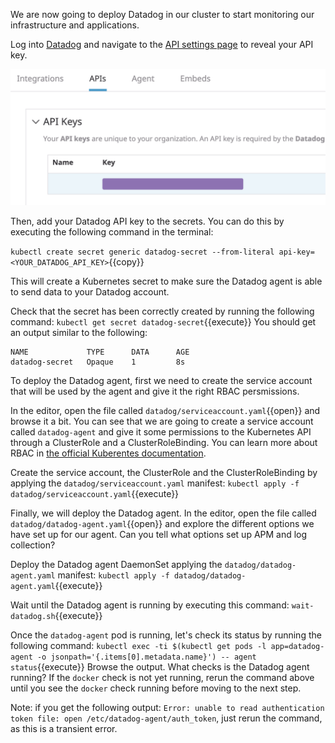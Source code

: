 We are now going to deploy Datadog in our cluster to start monitoring our infrastructure and applications.

Log into [Datadog](https://app.datadoghq.com/) and navigate to the [API settings page](https://app.datadoghq.com/account/settings#api) to reveal your API key.

![Screenshot of API Keys area](./assets/api_key.png)

Then, add your Datadog API key to the secrets. You can do this by executing the following command in the terminal:

`kubectl create secret generic datadog-secret --from-literal api-key=<YOUR_DATADOG_API_KEY>`{{copy}}

This will create a Kubernetes secret to make sure the Datadog agent is able to send data to your Datadog account.

Check that the secret has been correctly created by running the following command: `kubectl get secret datadog-secret`{{execute}} You should get an output similar to the following:

```
NAME             TYPE      DATA      AGE
datadog-secret   Opaque    1         8s
```

To deploy the Datadog agent, first we need to create the service account that will be used by the agent and give it the right RBAC persmissions.

In the editor, open the file called `datadog/serviceaccount.yaml`{{open}} and browse it a bit. You can see that we are going to create a service account called `datadog-agent` and give it some permissions to the Kubernetes API through a ClusterRole and a ClusterRoleBinding. You can learn more about RBAC in [the official Kuberentes documentation](https://kubernetes.io/docs/reference/access-authn-authz/rbac/).

Create the service account, the ClusterRole and the ClusterRoleBinding by applying the `datadog/serviceaccount.yaml` manifest: `kubectl apply -f datadog/serviceaccount.yaml`{{execute}}

Finally, we will deploy the Datadog agent. In the editor, open the file called `datadog/datadog-agent.yaml`{{open}} and explore the different options we have set up for our agent. Can you tell what options set up APM and log collection?

Deploy the Datadog agent DaemonSet applying the `datadog/datadog-agent.yaml` manifest: `kubectl apply -f datadog/datadog-agent.yaml`{{execute}}

Wait until the Datadog agent is running by executing this command: `wait-datadog.sh`{{execute}}

Once the `datadog-agent` pod is running, let's check its status by running the following command: `kubectl exec -ti $(kubectl get pods -l app=datadog-agent -o jsonpath='{.items[0].metadata.name}') -- agent status`{{execute}} Browse the output. What checks is the Datadog agent running? If the `docker` check is not yet running, rerun the command above until you see the `docker` check running before moving to the next step.

Note: if you get the following output: `Error: unable to read authentication token file: open /etc/datadog-agent/auth_token`, just rerun the command, as this is a transient error.
